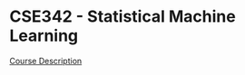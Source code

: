# CSE342 - Statistical Machine Learning

[Course Description](https://techtree.iiitd.edu.in/viewDescription/filename?=CSE342)
